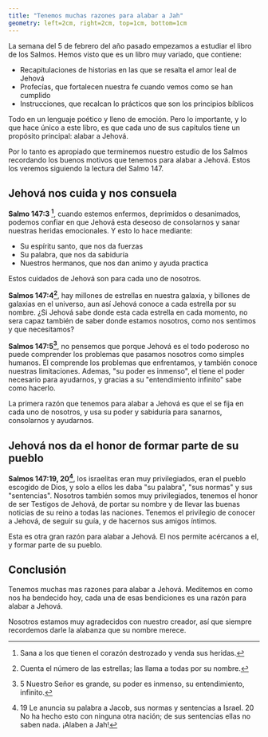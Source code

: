 ```yaml
---
title: "Tenemos muchas razones para alabar a Jah"
geometry: left=2cm, right=2cm, top=1cm, bottom=1cm
---
```


La semana del 5 de febrero del año pasado empezamos a estudiar el libro de los
Salmos. Hemos visto que es un libro muy variado, que contiene:

* Recapitulaciones de historias en las que se resalta el amor leal de Jehová
* Profecías, que fortalecen nuestra fe cuando vemos como se han cumplido
* Instrucciones, que recalcan lo prácticos que son los principios bíblicos

Todo en un lenguaje poético y lleno de emoción. Pero lo importante, y lo que
hace único a este libro, es que cada uno de sus capítulos tiene un propósito
principal: alabar a Jehová.

Por lo tanto es apropiado que terminemos nuestro estudio de los Salmos
recordando los buenos motivos que tenemos para alabar a Jehová. Estos los
veremos siguiendo la lectura del Salmo 147.

## Jehová nos cuida y nos consuela

**Salmo 147:3 [^1]**, cuando estemos enfermos, deprimidos o desanimados,
podemos confiar en que Jehová esta deseoso de consolarnos y sanar nuestras
heridas emocionales. Y esto lo hace mediante:

* Su espíritu santo, que nos da fuerzas
* Su palabra, que nos da sabiduría
* Nuestros hermanos, que nos dan animo y ayuda practica

Estos cuidados de Jehová son para cada uno de nosotros.

[^1]: Sana a los que tienen el corazón destrozado y venda sus heridas.

**Salmos 147:4[^2]**, hay millones de estrellas en nuestra galaxia, y billones
de galaxias en el universo, aun así Jehová conoce a cada estrella por su
nombre. ¿Si Jehová sabe donde esta cada estrella en cada momento, no sera capaz
también de saber donde estamos nosotros, como nos sentimos y que necesitamos?

[^2]: Cuenta el número de las estrellas; las llama a todas por su nombre.

**Salmos 147:5[^3]**, no pensemos que porque Jehová es el todo poderoso no
puede comprender los problemas que pasamos nosotros como simples humanos. El
comprende los problemas que enfrentamos, y también conoce nuestras
limitaciones. Ademas, "su poder es inmenso", el tiene el poder necesario para
ayudarnos, y gracias a su "entendimiento infinito" sabe como hacerlo.

[^3]: 5 Nuestro Señor es grande, su poder es inmenso, su entendimiento,
infinito.

La primera razón que tenemos para alabar a Jehová es que el se fija en cada uno
de nosotros, y usa su poder y sabiduría para sanarnos, consolarnos y ayudarnos.

## Jehová nos da el honor de formar parte de su pueblo

**Salmos 147:19, 20[^4]**, los israelitas eran muy privilegiados, eran el
pueblo escogido de Dios, y solo a ellos les daba "su palabra", "sus normas"
y sus "sentencias". Nosotros también somos muy privilegiados, tenemos el honor
de ser Testigos de Jehová, de portar su nombre y de llevar las buenas noticias
de su reino a todas las naciones. Tenemos el privilegio de conocer a Jehová, de
seguir su guía, y de hacernos sus amigos íntimos.

[^4]: 19 Le anuncia su palabra a Jacob, sus normas y sentencias a Israel. 20 No
ha hecho esto con ninguna otra nación; de sus sentencias ellas no saben nada.
¡Alaben a Jah!

Esta es otra gran razón para alabar a Jehová. El nos permite acércanos a el,
y formar parte de su pueblo.

## Conclusión

Tenemos muchas mas razones para alabar a Jehová. Meditemos en como nos ha
bendecido hoy, cada una de esas bendiciones es una razón para alabar a Jehová.

Nosotros estamos muy agradecidos con nuestro creador, así que siempre
recordemos darle la alabanza que su nombre merece.
